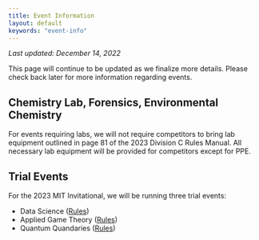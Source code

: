 ```yaml
---
title: Event Information
layout: default
keywords: "event-info"
---
```


_Last updated: December 14, 2022_

This page will continue to be updated as we finalize more details. Please check back later for more information regarding events.

## Chemistry Lab, Forensics, Environmental Chemistry

For events requiring labs, we will not require competitors to bring lab equipment outlined in page 81 of the 2023 Division C Rules Manual. All necessary lab equipment will be provided for competitors except for PPE.

## Trial Events

For the 2023 MIT Invitational, we will be running three trial events:

-   Data Science ([Rules](docs/2023_data_science_rules.pdf))
-   Applied Game Theory ([Rules](docs/2023_applied_game_theory_rules.pdf))
-   Quantum Quandaries ([Rules](docs/2023_quantum_quandaries_rules.pdf))
